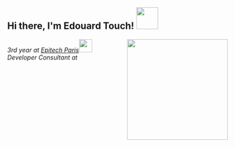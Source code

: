 <h2> Hi there, I'm Edouard Touch! <img src="https://i.pinimg.com/originals/80/21/74/8021744fc275101ed9a4b75ace41f168.gif" width="50"></h2>
<img align='right' src="https://issyparis.files.wordpress.com/2017/12/nhc3a9sitez-pas-c3a0-diffuser-le-blog-issyparis-c3a0-vos-contacts-du-monde-entier.gif" width="230">
<p><em>3rd year at <a href="https://www.epitech.eu/">Epitech Paris</a><img src="https://vignette.wikia.nocookie.net/epita/images/2/2d/Epitech.png/revision/latest?cb=20190211235039&path-prefix=fr" width="30"></br>Developer Consultant at 
</em></p>
